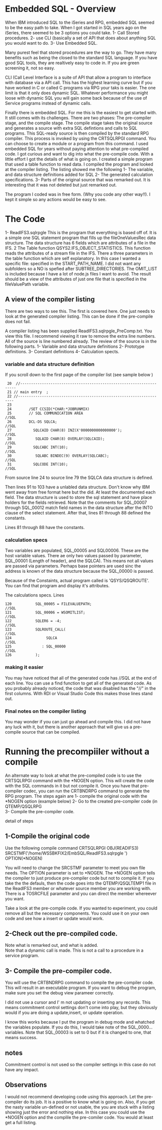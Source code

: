 # Embedded SQL - Overview
When IBM introduced SQL to the iSeries and RPG, embedded SQL seemed to be the easy path to take. When I got started in SQL years ago on the iSeries, there seemed to be 3 options you could take. 
1- Call Stored procedures. 
2- use CLI (basically a set of API that does about anything SQL you would want to do. 
3- Use Embedded SQL. 

Many purest feel that stored procedures are the way to go. They have many benefits such as being the closed to the standard SQL language. If you have good SQL tools, they are realtively easy to code in. If you are green screening it, not so easy. 

CLI (Call Level Interface is a suite of API that allow a program to interface with database via a API call. This has the highest learning curve but if you have worked in C or called C programs via RPG your taks is easier. The one limit is that it only does dynamic SQL. Whatever performance you might loose with dynamic SQL you will gain some back because of the use of Service programs instead of dynamic calls. 

Finally there is embedded SQL. For me this is the easiest to get started with. It still comes with its challenges. There are two phases: The pre-compiler stage, and the compile stage. The compile stage takes the original source and generates a source with extra SQL defintions and calls to SQL programs. This SQL-ready source is then compiled by the standard RPG compiler. This process is invoked by using the CRTSQLRPGI command. You can choose to create a module or a program from this command. I used embedded SQL for years without paying attention to what pre-compiled code. I got curious and want to dig into what the pre-compile code. With a little effort I got the details of what is going on. I created a simple program that used a table function to read data. I compiled the program and looked at the compiler listing. The listing showed me the following 
1- The variable, and data structure definitions added for SQL 
2- The generated calculation specifications. 
3- Parts of the original source that was remarked out.  It is interesting that it was not deleted but just remarked out. 

The program I coded was in free form. (Why you code any other way!!). I kept it simple so any actions would be easy to see. 

# The Code 
1- ReadIFS3.sqlrpgle This is the program that everything is based off of. It is a simple one SQL statement program that fills up the fileOneValuesRec data structure. The data structure has 6 fields which are attributes of a file in the IFS. 
2  The Table function QSYS2.IFS_OBJECT_STATISTICS. This function reads the attributes of a stream file in the IFS. 
   There a three parameters in the table function which are self explanatory. In this case I wanted a specific file: specified in the START_PATH_NAME. I did not want any subfolders so a NO is spefied after SUBTREE_DIRECTORIES. The OMIT_LIST is included because I have
   a lot of node.js files I want to avoid. The result should be a view of the attributes of just one file that is specified in the fileValuePath variable. 
## A view of the compiler listing 
There are two ways to see this. The first is covered here. One just needs to look at the generated compiler listing. This can be done if the pre-compile does not fail. 

A compiler listing has been supplied ReadIFS3.sqlrpgle_PreComp.txt. You view this file. I recommend viewing it raw to remove the extra line numbers. All of the source is line numbered already. The review of the source is in the following parts. 
1- Variable and data structure definitions 
2- Prototype definitions. 
3- Constant definitions 
4- Calculation spects. 

### variable and data structure definition 
If you scroll down to the first page of the compiler list (see sample below )

     20  //--------------------------------------------------------------------                                           
     21 // main entry  ;                                                                                                  
     22 //--------------------------------------------------------------------                                            
     23                                                                                                                   
     24        /SET CCSID(*CHAR:*JOBRUNMIX)                                                                               
     25        // SQL COMMUNICATION AREA                                                //SQL                             
     26        DCL-DS SQLCA;                                                            //SQL                             
     27          SQLCAID CHAR(8) INZ(X'0000000000000000');                              //SQL                             
     28           SQLAID CHAR(8) OVERLAY(SQLCAID);                                      //SQL                             
     29          SQLCABC INT(10);                                                       //SQL                             
     30           SQLABC BINDEC(9) OVERLAY(SQLCABC);                                    //SQL                             
     31          SQLCODE INT(10);                                                       //SQL                             


From source line 24 to source line 79 the SQLCA data structure is defined. 

Then lines 91 to 103 have a unlabled data structure. Don't know why IBM went away from free format here but the did. At least the documented each field. The data structure is used to store the sql statement and have place holders for the fields retrieved. Note that the comments for SQL_00007 through SQL_00012  match field names in the data structure after the INTO clause of the select statement. 
After that, lines 81 through 88 defined the constants. 

Lines 81 through 88 have the constants. 

### calculation specs 
Two variables are populated, SQL_00005 and SQL00006. These are the host variable values. There ae only two values passed by parameter, SQL_00001 (Length of header), and the SQLCA). This means not all values are passed via parameters. Perhaps base pointers are used sinc the address is known of the data structure because the SQL_00000 is passed. 

Because of the Constaints, actual program called is 'QSYS/QSQROUTE'. You can find that program and display it's attributes.  

The calculations specs. 
Lines 

    120           SQL_00005 = FILEVALUEPATH;                                            //SQL      
    121           SQL_00006 = WSOMITLIST;                                               //SQL     
    122           SQLER6 = -4;                                                          //SQL  
    123           SQLROUTE_CALL(                                                        //SQL  
    124                SQLCA                                                            //SQL   
    125              : SQL_00000                                                        //SQL    
    126           );                        

### making it easier 
You may have noticed that all of the generated code has //SQL at the end of each line. You can use a find function to get all of the generated code. As you probably already noticed, the code that was disabled has the "//" in the first columns. With RDI or Visual Studio Code this makes those lines stand out. 

### Final notes on the compiler listing
You may wonder if you can just go ahead and compile this. I did not have any luck with it, but there is another approach that will give us a pre-compile source that can be compiled. 

# Running the precompiiler without a compile 
An alternate way to look at what the pre-compiled code is to use the CRTSQLRPGI command with the *NOGEN option. This will create the code with the SQL commands in it but not compile it. Once you have that pre-compiler codec, you can run the CRTBNDRPG command to generate the RPG program. 
The steps again are
1- compile the original code with the *NOGEN option (example below) 
2- Go to the created pre-compiler code (in QTEMP/QSQLRPG  
3- Compile the pre-compiler code. 

detail of steps 
## 1-Compile the original code
Use the following compile command 
 CRTSQLRPGI OBJ(READIFS3) SRCSTMF('/home/WSSBKFIX2/EmbSQL/ReadIFS3.sqlrpgle
') OPTION(*NOGEN)            

You will need to change the SRCSTMF parameter to meet you own file needs. 
The OPTION parameter is set to *NOGEN. The *NOGEN option tells the compiler to just produce pre-compiler code but not to compile it. If you take the the defauls, then the code goes into the QTEMP/QSQLTEMP1 file in the ReadIFS3 member or whatever source member you are working with.  There is a TOSRCFILE parameter and you can direct the member whereever you want. 

Take a look at the pre-compile code. If you wanted to experiment, you could remove all but the necessary components. You could use it on your own code and see how a insert or update would work. 

## 2-Check out the pre-compiled code.
Note what is remarked out, and what is added.  
Note that a dynamic call is made. This is not a call to a procedure in a service program. 

## 3- Compile the pre-compiler code. 
You will use the CRTBNDRPG command to compile the pre-compiler code. This will result in an executable program. If you want to debug the program, make sure you set the debug view parameer correctly. 

I did not use a cursor and I' m not updating or inserting any records. This means commitment control settings don't come into play, but they obviously would if you are doing a update,insert, or update operation. 

I know this works because I put the program in debug mode and whatched the variables populate. If you do this, I would take note of the SQL_0000... variables. Note that SQL_00003 is set to 0 but if it is changed to one, that means success. 

## notes
Commitment control is not used so the compiler settings in this case do not have any impact. 

## Observations
I would not recommend developing code using this approach. Let the pre-compiler do its job. It is a positive to know what is going on. Also, if you get the nasty variable un-defined or not usable, the you are stuck with a listing showing just the error and nothing else. In this case you could use the *NOGEN option and the complile the pre-comiler code. You would at least get a full listing. 








